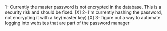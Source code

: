 1- Currently the master password is not encrypted in the database. This is a security risk and should be fixed. [X]
2- I'm currently hashing the password, not encrypting it with a key(master key) [X]
3- figure out a way to automate logging into websites that are part of the password manager
